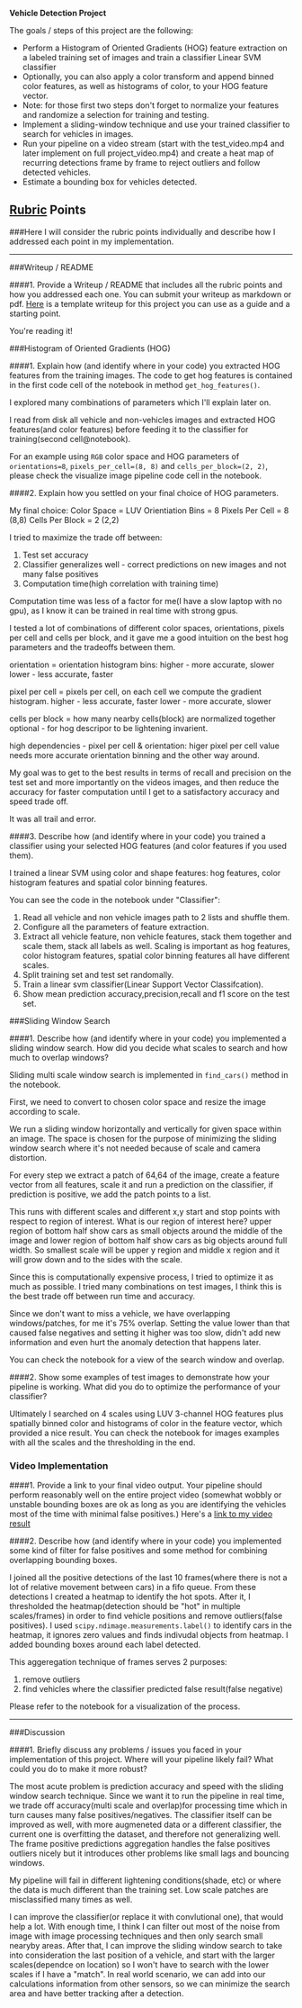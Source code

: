 **Vehicle Detection Project**

The goals / steps of this project are the following:

* Perform a Histogram of Oriented Gradients (HOG) feature extraction on a labeled training set of images and train a classifier Linear SVM classifier
* Optionally, you can also apply a color transform and append binned color features, as well as histograms of color, to your HOG feature vector. 
* Note: for those first two steps don't forget to normalize your features and randomize a selection for training and testing.
* Implement a sliding-window technique and use your trained classifier to search for vehicles in images.
* Run your pipeline on a video stream (start with the test_video.mp4 and later implement on full project_video.mp4) and create a heat map of recurring detections frame by frame to reject outliers and follow detected vehicles.
* Estimate a bounding box for vehicles detected.

[//]: # (Image References)
[video1]: .output_videos/project_video.mp4

## [Rubric](https://review.udacity.com/#!/rubrics/513/view) Points
###Here I will consider the rubric points individually and describe how I addressed each point in my implementation.  

---
###Writeup / README

####1. Provide a Writeup / README that includes all the rubric points and how you addressed each one.  You can submit your writeup as markdown or pdf.  [Here](https://github.com/udacity/CarND-Vehicle-Detection/blob/master/writeup_template.md) is a template writeup for this project you can use as a guide and a starting point.  

You're reading it!

###Histogram of Oriented Gradients (HOG)

####1. Explain how (and identify where in your code) you extracted HOG features from the training images.
The code to get hog features is contained in the first code cell of the notebook in method `get_hog_features()`.

I explored many combinations of parameters which I'll explain later on.

I read from disk all vehicle and non-vehicles images and extracted HOG features(and color features) before feeding it to the classifier for training(second cell@notebook).

For an example using `RGB` color space and HOG parameters of `orientations=8`, `pixels_per_cell=(8, 8)` and `cells_per_block=(2, 2)`, please check the visualize image pipeline code cell in the notebook.

####2. Explain how you settled on your final choice of HOG parameters.

My final choice:
    Color Space = LUV
    Orientiation Bins = 8
    Pixels Per Cell = 8 (8,8)
    Cells Per Block = 2 (2,2)

I tried to maximize the trade off between:
1) Test set accuracy
2) Classifier generalizes well - correct predictions on new images and not many false positives
3) Computation time(high correlation with training time)

Computation time was less of a factor for me(I have a slow laptop with no gpu), as I know it can be trained in real time with strong gpus.

I tested a lot of combinations of different color spaces, orientations, pixels per cell and cells per block, and it gave me a good intuition on the best hog parameters and the tradeoffs between them.

orientation = orientation histogram bins:
    higher - more accurate, slower
    lower - less accurate, faster

pixel per cell = pixels per cell, on each cell we compute the gradient histogram.
    higher - less accurate, faster
    lower - more accurate, slower
    
cells per block = how many nearby cells(block) are normalized together
    optional - for hog descripor to be lightening invarient.
    
high dependencies - pixel per cell & orientation:
    higer pixel per cell value needs more accurate orientation binning and the other way around.
    
My goal was to get to the best results in terms of recall and precision on the test set and more importantly on the videos images, and then reduce the accuracy for faster computation until I get to a satisfactory accuracy and speed trade off.

It was all trail and error.

####3. Describe how (and identify where in your code) you trained a classifier using your selected HOG features (and color features if you used them).

I trained a linear SVM using color and shape features: hog features, color histogram features and spatial color binning features.

You can see the code in the notebook under "Classifier":
1) Read all vehicle and non vehicle images path to 2 lists and shuffle them.
2) Configure all the parameters of feature extraction.
3) Extract all vehicle feature, non vehicle features, stack them together and scale them, stack all labels as well.
Scaling is important as hog features, color histogram features, spatial color binning features all have different scales.
4) Split training set and test set randomally.
5) Train a linear svm classifier(Linear Support Vector Classifcation).
6) Show mean prediction accuracy,precision,recall and f1 score on the test set.

###Sliding Window Search

####1. Describe how (and identify where in your code) you implemented a sliding window search.  How did you decide what scales to search and how much to overlap windows?

Sliding multi scale window search is implemented in `find_cars()` method in the notebook.

First, we need to convert to chosen color space and resize the image according to scale.

We run a sliding window horizontally and vertically for given space within an image.
The space is chosen for the purpose of minimizing the sliding window search where it's not needed because of scale and camera distortion.

For every step we extract a patch of 64,64 of the image, create a feature vector from all features, scale it and run a prediction on the classifier, if prediction is positive, we add the patch points to a list.

This runs with different scales and different x,y start and stop points with respect to region of interest.
What is our region of interest here? upper region of bottom half show cars as small objects around the middle of the image and lower region of bottom half show cars as big objects around full width.
So smallest scale will be upper y region and middle x region and it will grow down and to the sides with the scale.

Since this is computationally expensive process, I tried to optimize it as much as possible.
I tried many combinations on test images, I think this is the best trade off between run time and accuracy.

Since we don't want to miss a vehicle, we have overlapping windows/patches, for me it's 75% overlap. Setting the value lower than that caused false negatives and setting it higher was too slow, didn't add new information and even hurt the anomaly detection that happens later.

You can check the notebook for a view of the search window and overlap.

####2. Show some examples of test images to demonstrate how your pipeline is working.  What did you do to optimize the performance of your classifier?

Ultimately I searched on 4 scales using LUV 3-channel HOG features plus spatially binned color and histograms of color in the feature vector, which provided a nice result.
You can check the notebook for images examples with all the scales and the thresholding in the end.

### Video Implementation

####1. Provide a link to your final video output.  Your pipeline should perform reasonably well on the entire project video (somewhat wobbly or unstable bounding boxes are ok as long as you are identifying the vehicles most of the time with minimal false positives.)
Here's a [link to my video result](.output_videos/project_video.mp4)

####2. Describe how (and identify where in your code) you implemented some kind of filter for false positives and some method for combining overlapping bounding boxes.

I joined all the positive detections of the last 10 frames(where there is not a lot of relative movement between cars) in a fifo queue.
From these detections I created a heatmap to identify the hot spots.
After it, I thresholded the heatmap(detection should be "hot" in multiple scales/frames) in order to find vehicle positions and remove outliers(false positives).
I used `scipy.ndimage.measurements.label()` to identify cars in the heatmap, it ignores zero values and finds indivudal objects from heatmap.
I added bounding boxes around each label detected.

This aggeregation technique of frames serves 2 purposes:
1) remove outliers
2) find vehicles where the classifier predicted false result(false negative)

Please refer to the notebook for a visualization of the process.

---

###Discussion

####1. Briefly discuss any problems / issues you faced in your implementation of this project.  Where will your pipeline likely fail?  What could you do to make it more robust?

The most acute problem is prediction accuracy and speed with the sliding window search technique.
Since we want it to run the pipeline in real time, we trade off accuracy(multi scale and overlap)for processing time which in turn causes many false positives/negatives.
The classifier itself can be improved as well, with more augmeneted data or a different classifier, the current one is overfitting the dataset, and therefore not generalizing well.
The frame positive predictions aggregation handles the false positives outliers nicely but it introduces other problems like small lags and bouncing windows.

My pipeline will fail in different lightening conditions(shade, etc) or where the data is much different than the training set.
Low scale patches are misclassified many times as well.

I can improve the classifier(or replace it with convlutional one), that would help a lot.
With enough time, I think I can filter out most of the noise from image with image processing techniques and then only search small nearyby areas.
After that, I can improve the sliding window search to take into consideration the last position of a vehicle, and start with the larger scales(dependce on location) so I won't have to search with the lower scales if I have a "match".
In real world scenario, we can add into our calculations information from other sensors, so we can minimize the search area and have better tracking after a detection.
